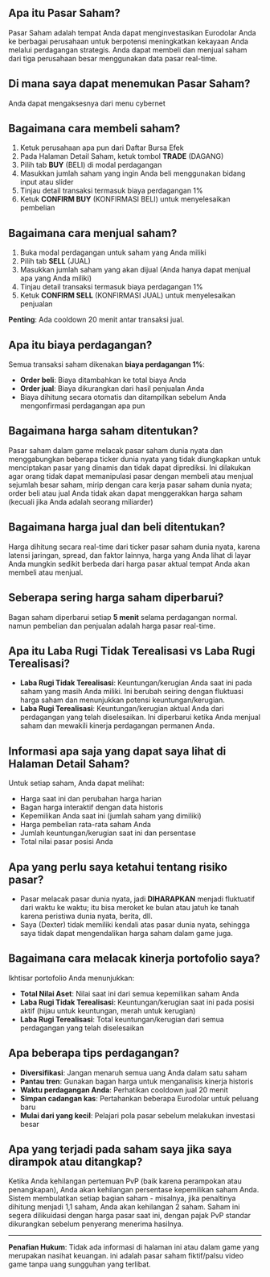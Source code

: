 ## Apa itu Pasar Saham?

Pasar Saham adalah tempat Anda dapat menginvestasikan Eurodolar Anda ke berbagai perusahaan untuk berpotensi meningkatkan kekayaan Anda melalui perdagangan strategis. Anda dapat membeli dan menjual saham dari tiga perusahaan besar menggunakan data pasar real-time.

## Di mana saya dapat menemukan Pasar Saham?

Anda dapat mengaksesnya dari menu cybernet

## Bagaimana cara membeli saham?

1. Ketuk perusahaan apa pun dari Daftar Bursa Efek
2. Pada Halaman Detail Saham, ketuk tombol **TRADE** (DAGANG)
3. Pilih tab **BUY** (BELI) di modal perdagangan
4. Masukkan jumlah saham yang ingin Anda beli menggunakan bidang input atau slider
5. Tinjau detail transaksi termasuk biaya perdagangan 1%
6. Ketuk **CONFIRM BUY** (KONFIRMASI BELI) untuk menyelesaikan pembelian

## Bagaimana cara menjual saham?

1. Buka modal perdagangan untuk saham yang Anda miliki
2. Pilih tab **SELL** (JUAL)
3. Masukkan jumlah saham yang akan dijual (Anda hanya dapat menjual apa yang Anda miliki)
4. Tinjau detail transaksi termasuk biaya perdagangan 1%
5. Ketuk **CONFIRM SELL** (KONFIRMASI JUAL) untuk menyelesaikan penjualan

**Penting**: Ada cooldown 20 menit antar transaksi jual.

## Apa itu biaya perdagangan?

Semua transaksi saham dikenakan **biaya perdagangan 1%**:

- **Order beli**: Biaya ditambahkan ke total biaya Anda
- **Order jual**: Biaya dikurangkan dari hasil penjualan Anda
- Biaya dihitung secara otomatis dan ditampilkan sebelum Anda mengonfirmasi perdagangan apa pun

## Bagaimana harga saham ditentukan?

Pasar saham dalam game melacak pasar saham dunia nyata dan menggabungkan beberapa ticker dunia nyata yang tidak diungkapkan untuk menciptakan pasar yang dinamis dan tidak dapat diprediksi.
Ini dilakukan agar orang tidak dapat memanipulasi pasar dengan membeli atau menjual sejumlah besar saham, mirip dengan cara kerja pasar saham dunia nyata; order beli atau jual Anda tidak akan dapat menggerakkan harga saham (kecuali jika Anda adalah seorang miliarder)

## Bagaimana harga jual dan beli ditentukan?

Harga dihitung secara real-time dari ticker pasar saham dunia nyata, karena latensi jaringan, spread, dan faktor lainnya, harga yang Anda lihat di layar Anda mungkin sedikit berbeda dari harga pasar aktual tempat Anda akan membeli atau menjual.

## Seberapa sering harga saham diperbarui?

Bagan saham diperbarui setiap **5 menit** selama perdagangan normal.
namun pembelian dan penjualan adalah harga pasar real-time.

## Apa itu Laba Rugi Tidak Terealisasi vs Laba Rugi Terealisasi?

- **Laba Rugi Tidak Terealisasi**: Keuntungan/kerugian Anda saat ini pada saham yang masih Anda miliki. Ini berubah seiring dengan fluktuasi harga saham dan menunjukkan potensi keuntungan/kerugian.
- **Laba Rugi Terealisasi**: Keuntungan/kerugian aktual Anda dari perdagangan yang telah diselesaikan. Ini diperbarui ketika Anda menjual saham dan mewakili kinerja perdagangan permanen Anda.

## Informasi apa saja yang dapat saya lihat di Halaman Detail Saham?

Untuk setiap saham, Anda dapat melihat:

- Harga saat ini dan perubahan harga harian
- Bagan harga interaktif dengan data historis
- Kepemilikan Anda saat ini (jumlah saham yang dimiliki)
- Harga pembelian rata-rata saham Anda
- Jumlah keuntungan/kerugian saat ini dan persentase
- Total nilai pasar posisi Anda

## Apa yang perlu saya ketahui tentang risiko pasar?

- Pasar melacak pasar dunia nyata, jadi **DIHARAPKAN** menjadi fluktuatif dari waktu ke waktu;
  itu bisa meroket ke bulan atau jatuh ke tanah karena peristiwa dunia nyata, berita, dll.
- Saya (Dexter) tidak memiliki kendali atas pasar dunia nyata, sehingga saya tidak dapat mengendalikan harga saham dalam game juga.

## Bagaimana cara melacak kinerja portofolio saya?

Ikhtisar portofolio Anda menunjukkan:

- **Total Nilai Aset**: Nilai saat ini dari semua kepemilikan saham Anda
- **Laba Rugi Tidak Terealisasi**: Keuntungan/kerugian saat ini pada posisi aktif (hijau untuk keuntungan, merah untuk kerugian)
- **Laba Rugi Terealisasi**: Total keuntungan/kerugian dari semua perdagangan yang telah diselesaikan

## Apa beberapa tips perdagangan?

- **Diversifikasi**: Jangan menaruh semua uang Anda dalam satu saham
- **Pantau tren**: Gunakan bagan harga untuk menganalisis kinerja historis
- **Waktu perdagangan Anda**: Perhatikan cooldown jual 20 menit
- **Simpan cadangan kas**: Pertahankan beberapa Eurodolar untuk peluang baru
- **Mulai dari yang kecil**: Pelajari pola pasar sebelum melakukan investasi besar

## Apa yang terjadi pada saham saya jika saya dirampok atau ditangkap?

Ketika Anda kehilangan pertemuan PvP (baik karena perampokan atau penangkapan), Anda akan kehilangan persentase kepemilikan saham Anda. Sistem membulatkan setiap bagian saham - misalnya, jika penaltinya dihitung menjadi 1,1 saham, Anda akan kehilangan 2 saham. Saham ini segera dilikuidasi dengan harga pasar saat ini, dengan pajak PvP standar dikurangkan sebelum penyerang menerima hasilnya.

---

**Penafian Hukum**:
Tidak ada informasi di halaman ini atau dalam game yang merupakan nasihat keuangan. ini adalah pasar saham fiktif/palsu video game tanpa uang sungguhan yang terlibat.
